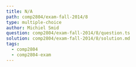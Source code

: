 ```yaml
---
title: N/A
path: comp2804/exam-fall-2014/8
type: multiple-choice
author: Michiel Smid
question: comp2804/exam-fall-2014/8/question.ts
solution: comp2804/exam-fall-2014/8/solution.md
tags:
  - comp2804
  - comp2804-exam
---
```

